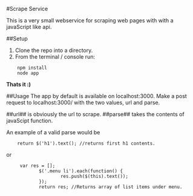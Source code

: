 #Scrape Service

This is a very small  webservice for scraping web pages with with a javaScript like api. 

##Setup

1. Clone the repo into a directory.
2. From the terminal / console run:

```
	npm install
	node app
```
**Thats it :)**

##Usage
The app by default is available on localhost:3000. Make a post request to localhost:3000/ with the two values, url and parse. 

##url## is obviously the url to scrape.
##parse## takes the contents of javaScipt function.

An example of a valid parse would be

```language-javascript
	return $('h1').text(); //returns first h1 contents.
```

or 

```language-javascript
	 var res = [];
        	$('.menu li').each(function() {
                	res.push($(this).text());
        	});
        	return res; //Returns array of list items under menu.
```

